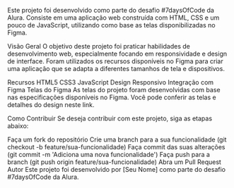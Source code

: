 Este projeto foi desenvolvido como parte do desafio #7daysOfCode da Alura. Consiste em uma aplicação web construída com HTML, CSS e um pouco de JavaScript, utilizando como base as telas disponibilizadas no Figma.

Visão Geral
O objetivo deste projeto foi praticar habilidades de desenvolvimento web, especialmente focando em responsividade e design de interface. Foram utilizados os recursos disponíveis no Figma para criar uma aplicação que se adapta a diferentes tamanhos de tela e dispositivos.

Recursos
HTML5
CSS3
JavaScript
Design Responsivo
Integração com Figma
Telas do Figma
As telas do projeto foram desenvolvidas com base nas especificações disponíveis no Figma. Você pode conferir as telas e detalhes do design neste link.

Como Contribuir
Se deseja contribuir com este projeto, siga as etapas abaixo:

Faça um fork do repositório
Crie uma branch para a sua funcionalidade (git checkout -b feature/sua-funcionalidade)
Faça commit das suas alterações (git commit -m 'Adiciona uma nova funcionalidade')
Faça push para a branch (git push origin feature/sua-funcionalidade)
Abra um Pull Request
Autor
Este projeto foi desenvolvido por [Seu Nome] como parte do desafio #7daysOfCode da Alura.
